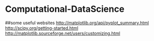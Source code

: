 # Computational-DataScience

##some useful websites
http://matplotlib.org/api/pyplot_summary.html <br>
http://scipy.org/getting-started.html<br>
http://matplotlib.sourceforge.net/users/customizing.html<br>
